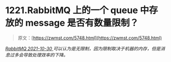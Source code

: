 <!--yml
category: 未分类
date: 0001-01-01 00:00:00
-->

# 1221.RabbitMQ 上的⼀个 queue 中存放的 message 是否有数量限制？

> 原文：[https://zwmst.com/5748.html](https://zwmst.com/5748.html)

   [ *RabbitMQ* ](https://zwmst.com/rabbitmq)*[ <time datetime="2021-10-31T05:36:30+08:00"> 2021-10-30 </time> ](https://zwmst.com/5748.html)  可以认为是⽆限制，因为限制取决于机器的内存，但是消息过多会导致处理效率的下降。*